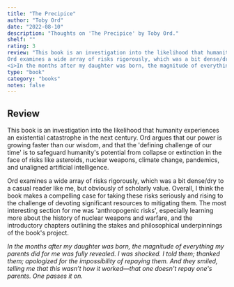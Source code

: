 ```yaml
---
title: "The Precipice"
author: "Toby Ord"
date: "2022-08-10"
description: "Thoughts on 'The Precipice' by Toby Ord."
shelf: ""
rating: 3
review: "This book is an investigation into the likelihood that humanity experiences an existential catastrophe in the next century. Ord argues that our power is growing faster than our wisdom, and that the 'defining challenge of our time' is to safeguard humanity's potential from collapse or extinction in the face of risks like asteroids, nuclear weapons, climate change, pandemics, and unaligned artificial intelligence.<br/><br/>
Ord examines a wide array of risks rigorously, which was a bit dense/dry to a casual reader like me, but obviously of scholarly value. Overall, I think the book makes a compelling case for taking these risks seriously and rising to the challenge of devoting significant resources to mitigating them. The most interesting section for me was 'anthropogenic risks', especially learning more about the history of nuclear weapons and warfare, and the introductory chapters outlining the stakes and philosophical underpinnings of the book's project.<br/><br/>
<i>In the months after my daughter was born, the magnitude of everything my parents did for me was fully revealed. I was shocked. I told them; thanked them; apologized for the impossibility of repaying them. And they smiled, telling me that this wasn’t how it worked—that one doesn't repay one's parents. One passes it on.</i>"
type: "book"
category: "books"
notes: false
---
```


## Review

This book is an investigation into the likelihood that humanity experiences an existential catastrophe in the next century. Ord argues that our power is growing faster than our wisdom, and that the 'defining challenge of our time' is to safeguard humanity's potential from collapse or extinction in the face of risks like asteroids, nuclear weapons, climate change, pandemics, and unaligned artificial intelligence.

Ord examines a wide array of risks rigorously, which was a bit dense/dry to a casual reader like me, but obviously of scholarly value. Overall, I think the book makes a compelling case for taking these risks seriously and rising to the challenge of devoting significant resources to mitigating them. The most interesting section for me was 'anthropogenic risks', especially learning more about the history of nuclear weapons and warfare, and the introductory chapters outlining the stakes and philosophical underpinnings of the book's project.

_In the months after my daughter was born, the magnitude of everything my parents did for me was fully revealed. I was shocked. I told them; thanked them; apologized for the impossibility of repaying them. And they smiled, telling me that this wasn’t how it worked—that one doesn't repay one's parents. One passes it on._
